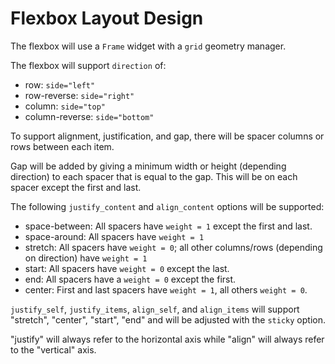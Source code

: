 # Flexbox Layout Design

The flexbox will use a `Frame` widget with a `grid` geometry manager.

The flexbox will support `direction` of:
- row: `side="left"`
- row-reverse: `side="right"`
- column: `side="top"`
- column-reverse: `side="bottom"`

To support alignment, justification, and gap, there will be spacer columns or rows between each item.

Gap will be added by giving a minimum width or height (depending direction) to each spacer that is equal to the gap. This will be on each spacer except the first and last.

The following `justify_content` and `align_content` options will be supported:
- space-between: All spacers have `weight = 1` except the first and last.
- space-around: All spacers have `weight = 1`
- stretch: All spacers have `weight = 0`; all other columns/rows (depending on direction) have `weight = 1`
- start: All spacers have `weight = 0` except the last.
- end: All spacers have a `weight = 0` except the first.
- center: First and last spacers have `weight = 1`, all others `weight = 0`.

`justify_self`, `justify_items`, `align_self`, and `align_items` will support "stretch", "center", "start", "end" and will be adjusted with the `sticky` option.

"justify" will always refer to the horizontal axis while "align" will always refer to the "vertical" axis.
